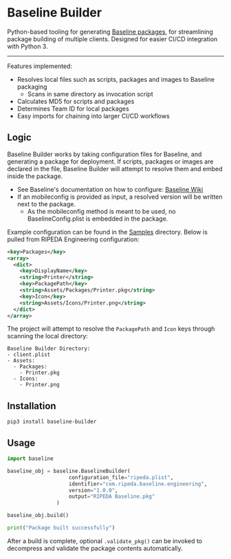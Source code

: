 # Baseline Builder


Python-based tooling for generating [Baseline packages](https://github.com/SecondSonConsulting/Baseline), for streamlining package building of multiple clients. Designed for easier CI/CD integration with Python 3.

------------

Features implemented:
- Resolves local files such as scripts, packages and images to Baseline packaging
  - Scans in same directory as invocation script
- Calculates MD5 for scripts and packages
- Determines Team ID for local packages
- Easy imports for chaining into larger CI/CD workflows

## Logic

Baseline Builder works by taking configuration files for Baseline, and generating a package for deployment. If scripts, packages or images are declared in the file, Baseline Builder will attempt to resolve them and embed inside the package.

* See Baseline's documentation on how to configure: [Baseline Wiki](https://github.com/SecondSonConsulting/Baseline/wiki)
* If an mobileconfig is provided as input, a resolved version will be written next to the package.
  * As the mobileconfig method is meant to be used, no BaselineConfig.plist is embedded in the package.

Example configuration can be found in the [Samples](Samples) directory. Below is pulled from RIPEDA Engineering configuration:

```xml
<key>Packages</key>
<array>
  <dict>
    <key>DisplayName</key>
    <string>Printer</string>
    <key>PackagePath</key>
    <string>Assets/Packages/Printer.pkg</string>
    <key>Icon</key>
    <string>Assets/Icons/Printer.png</string>
  </dict>
</array>
```

The project will attempt to resolve the `PackagePath` and `Icon` keys through scanning the local directory:
```
Baseline Builder Directory:
- client.plist
- Assets:
  - Packages:
    - Printer.pkg
  - Icons:
    - Printer.png
```


## Installation

```
pip3 install baseline-builder
```

## Usage


```py
import baseline

baseline_obj = baseline.BaselineBuilder(
                    configuration_file="ripeda.plist",
                    identifier="com.ripeda.baseline.engineering",
                    version="1.0.0",
                    output="RIPEDA Baseline.pkg"
                )

baseline_obj.build()

print("Package built successfully")
```

After a build is complete, optional `.validate_pkg()` can be invoked to decompress and validate the package contents automatically.